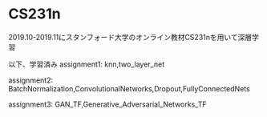 # CS231n

2019.10-2019.11にスタンフォード大学のオンライン教材CS231nを用いて深層学習

以下、学習済み
assignment1: knn,two_layer_net

assignment2: BatchNormalization,ConvolutionalNetworks,Dropout,FullyConnectedNets

assignment3: GAN_TF,Generative_Adversarial_Networks_TF
